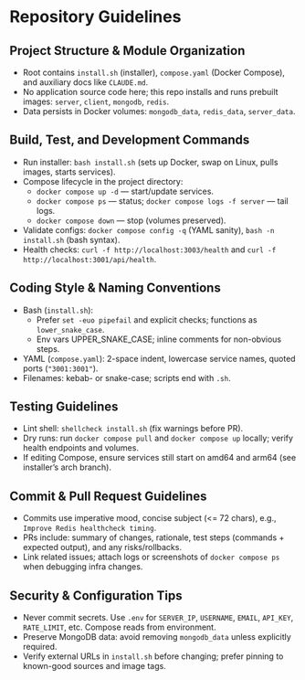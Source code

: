 # Repository Guidelines

## Project Structure & Module Organization
- Root contains `install.sh` (installer), `compose.yaml` (Docker Compose), and auxiliary docs like `CLAUDE.md`.
- No application source code here; this repo installs and runs prebuilt images: `server`, `client`, `mongodb`, `redis`.
- Data persists in Docker volumes: `mongodb_data`, `redis_data`, `server_data`.

## Build, Test, and Development Commands
- Run installer: `bash install.sh` (sets up Docker, swap on Linux, pulls images, starts services).
- Compose lifecycle in the project directory:
  - `docker compose up -d` — start/update services.
  - `docker compose ps` — status; `docker compose logs -f server` — tail logs.
  - `docker compose down` — stop (volumes preserved).
- Validate configs: `docker compose config -q` (YAML sanity), `bash -n install.sh` (bash syntax).
- Health checks: `curl -f http://localhost:3003/health` and `curl -f http://localhost:3001/api/health`.

## Coding Style & Naming Conventions
- Bash (`install.sh`):
  - Prefer `set -euo pipefail` and explicit checks; functions as `lower_snake_case`.
  - Env vars UPPER_SNAKE_CASE; inline comments for non-obvious steps.
- YAML (`compose.yaml`): 2-space indent, lowercase service names, quoted ports (`"3001:3001"`).
- Filenames: kebab- or snake-case; scripts end with `.sh`.

## Testing Guidelines
- Lint shell: `shellcheck install.sh` (fix warnings before PR).
- Dry runs: run `docker compose pull` and `docker compose up` locally; verify health endpoints and volumes.
- If editing Compose, ensure services still start on amd64 and arm64 (see installer’s arch branch).

## Commit & Pull Request Guidelines
- Commits use imperative mood, concise subject (<= 72 chars), e.g., `Improve Redis healthcheck timing`.
- PRs include: summary of changes, rationale, test steps (commands + expected output), and any risks/rollbacks.
- Link related issues; attach logs or screenshots of `docker compose ps` when debugging infra changes.

## Security & Configuration Tips
- Never commit secrets. Use `.env` for `SERVER_IP`, `USERNAME`, `EMAIL`, `API_KEY`, `RATE_LIMIT`, etc. Compose reads from environment.
- Preserve MongoDB data: avoid removing `mongodb_data` unless explicitly required.
- Verify external URLs in `install.sh` before changing; prefer pinning to known-good sources and image tags.
